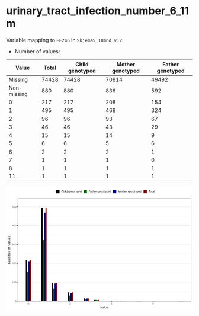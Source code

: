 # urinary_tract_infection_number_6_11m
Variable mapping to `EE246` in `Skjema5_18mnd_v12`.
- Number of values:

| Value | Total | Child genotyped | Mother genotyped | Father genotyped |
| ----- | ----- | --------------- | ---------------- | ---------------- |
| Missing | 74428 | 74428 | 70814 | 49492 |
| Non-missing | 880 | 880 | 836 | 592 |
| 0 | 217 | 217 | 208 | 154 |
| 1 | 495 | 495 | 468 | 324 |
| 2 | 96 | 96 | 93 | 67 |
| 3 | 46 | 46 | 43 | 29 |
| 4 | 15 | 15 | 14 | 9 |
| 5 | 6 | 6 | 5 | 6 |
| 6 | 2 | 2 | 2 | 1 |
| 7 | 1 | 1 | 1 | 0 |
| 8 | 1 | 1 | 1 | 1 |
| 11 | 1 | 1 | 1 | 1 |



![](urinary_tract_infection_number_6_11m_n.png)



